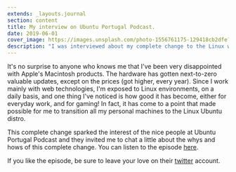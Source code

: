 ```yaml
---
extends: _layouts.journal
section: content
title: My interview on Ubuntu Portugal Podcast.
date: 2019-06-01
cover_image: https://images.unsplash.com/photo-1556761175-129418cb2dfe?ixlib=rb-1.2.1&ixid=eyJhcHBfaWQiOjEyMDd9&auto=format&fit=crop&w=912&q=80
description: "I was interviewed about my complete change to the Linux world."
---
```


It's no surprise to anyone who knows me that I've been very disappointed with Apple's Macintosh products. The hardware has gotten next-to-zero valuable updates, except on the prices (got higher, every year). Since I work mainly with web technologies, I'm exposed to Linux environments, on a daily basis, and one thing I've noticed is how good it has become, either for everyday work, and for gaming! In fact, it has come to a point that made possible for me to transition all my personal machines to the Linux Ubuntu distro.

This complete change sparked the interest of the nice people at Ubuntu Portugal Podcast and they invited me to chat a little about the whys and hows of this complete change. You can listen to the episode [here](https://podcastubuntuportugal.org/2019/05/23/ep-56-laravel-dingo/).

If you like the episode, be sure to leave your love on their [twitter](https://twitter.com/podcastubuntupt) account.
